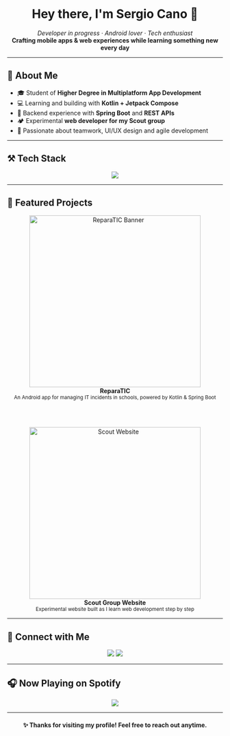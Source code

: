 
  <h1 align="center">Hey there, I'm Sergio Cano 👋</h1>

<p align="center">
  <i>Developer in progress · Android lover · Tech enthusiast</i><br>
  <b>Crafting mobile apps & web experiences while learning something new every day</b>
</p>

---

<h2>📱 About Me</h2>

<ul>
  <li>🎓 Student of <b>Higher Degree in Multiplatform App Development</b></li>
  <li>💻 Learning and building with <b>Kotlin + Jetpack Compose</b></li>
  <li>🔄 Backend experience with <b>Spring Boot</b> and <b>REST APIs</b></li>
  <li>🏕️ Experimental <b>web developer for my Scout group</b></li>
  <li>🤝 Passionate about teamwork, UI/UX design and agile development</li>
</ul>

---

<h2>⚒️ Tech Stack</h2>

<p align="center">
  <img src="https://skillicons.dev/icons?i=kotlin,java,python,html,css,js,mysql,sqlite,spring,androidstudio,git" />
</p>

---

<h2>🌟 Featured Projects</h2>

<div align="center">

<a href="#"><img width="400" alt="ReparaTIC Banner" src="https://user-images.githubusercontent.com/0000000/repairapp-banner.png"/></a>  
<b>ReparaTIC</b><br>
<sub>An Android app for managing IT incidents in schools, powered by Kotlin & Spring Boot</sub>

<br><br>

<a href="#"><img width="400" alt="Scout Website" src="https://user-images.githubusercontent.com/0000000/scoutsite-banner.png"/></a>  
<b>Scout Group Website</b><br>
<sub>Experimental website built as I learn web development step by step</sub>

</div>

---

<h2>📡 Connect with Me</h2>

<p align="center">
  <a href="https://www.linkedin.com/in/sergio-cano-pomer-a51440259/"><img src="https://img.shields.io/badge/-LinkedIn-0A66C2?style=for-the-badge&logo=linkedin&logoColor=white" /></a>
  <a href="https://www.instagram.com/canoo.json"><img src="https://img.shields.io/badge/-Instagram-E4405F?style=for-the-badge&logo=instagram&logoColor=white" /></a>
</p>

---

<h2>🎧 Now Playing on Spotify</h2>

<p align="center">
  <img src="https://spotify-github-profile.kittinanx.com/api/view.svg?uid=pfslrwk40cy20135neoakdz5v&cover_image=true&theme=default&show_offline=true&background_color=000000&interchange=true&bar_color=1DB954&bar_color_cover=true" />
</p>

---

<h4 align="center">✨ Thanks for visiting my profile! Feel free to reach out anytime.</h4>
